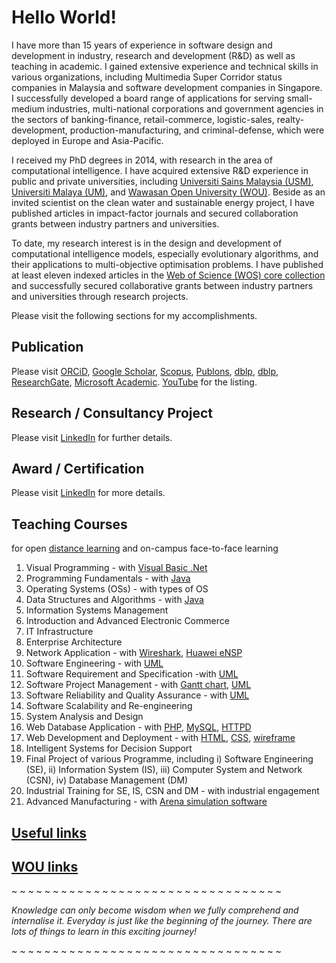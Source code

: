 # Hello World!

I have more than 15 years of experience in software design and development in industry, research and development (R&D) as well as teaching in academic. I gained extensive experience and technical skills in various organizations, including Multimedia Super Corridor status companies in Malaysia and software development companies in Singapore. I successfully developed a board range of applications for serving small-medium industries, multi-national corporations and government agencies in the sectors of banking-finance, retail-commerce, logistic-sales, realty-development, production-manufacturing, and criminal-defense, which were deployed in Europe and Asia-Pacific.

I received my PhD degrees in 2014, with research in the area of computational intelligence. I have acquired extensive R&D experience in public and private universities, including [Universiti Sains Malaysia (USM)](https://www.usm.my/), [Universiti Malaya (UM)](https://www.um.edu.my/), and [Wawasan Open University (WOU)](http://www.wou.edu.my/tan-choo-jun). Beside as an invited scientist on the clean water and sustainable energy project, I have published articles in impact-factor journals and secured collaboration grants between industry partners and universities.

To date, my research interest is in the design and development of computational intelligence models, especially evolutionary algorithms, and their applications to multi-objective optimisation problems. I have published at least eleven indexed articles in the [Web of Science (WOS) core collection](https://publons.com/researcher/2461459/choo-jun-tan/publications/) and successfully secured collaborative grants between industry partners and universities through research projects.

Please visit the following sections for my accomplishments.


## Publication

Please visit
[ORCiD](http://orcid.org/0000-0003-1748-1544),
[Google Scholar](http://scholar.google.com.my/citations?user=bSb37M8AAAAJ&hl=en),
[Scopus](https://www.scopus.com/authid/detail.uri?authorId=55655843600),
[Publons](https://publons.com/researcher/2461459/choo-jun-tan/metrics/),
[dblp](http://dblp.dagstuhl.de/pers/hd/t/Tan:Choo_Jun),
[dblp](http://dblp2.uni-trier.de/pers/hd/t/Tan:Choo_Jun),
[ResearchGate](https://www.researchgate.net/profile/Choo_Tan2),
[Microsoft Academic](https://academic.microsoft.com/author/2574491712).
[YouTube](https://www.youtube.com/channel/UClZRxIwKOqbYVWntRAPA2xA)
for the listing.

## Research / Consultancy Project

Please visit [LinkedIn](https://www.linkedin.com/in/choojun) for further details.

## Award / Certification

Please visit [LinkedIn](https://www.linkedin.com/in/choojun) for more details.

## Teaching Courses
for open [distance learning](https://en.wikipedia.org/wiki/Distance_education) and on-campus face-to-face learning

1. Visual Programming - with [Visual Basic .Net](https://en.wikipedia.org/wiki/Visual_Basic_.NET)
2. Programming Fundamentals - with [Java](https://www.oracle.com/java/)
3. Operating Systems (OSs) - with types of OS
4. Data Structures and Algorithms - with [Java](https://www.oracle.com/java/)
5. Information Systems Management
6. Introduction and Advanced Electronic Commerce
7. IT Infrastructure
8. Enterprise Architecture
10. Network Application - with [Wireshark](https://www.wireshark.org/), [Huawei eNSP](https://support.huawei.com/enterprise/en/management-system/ensp-pid-9017384)
11. Software Engineering - with [UML](https://en.wikipedia.org/wiki/Unified_Modeling_Language)
12. Software Requirement and Specification -with [UML](https://en.wikipedia.org/wiki/Unified_Modeling_Language)
13. Software Project Management - with [Gantt chart](https://en.wikipedia.org/wiki/Gantt_chart), [UML](https://en.wikipedia.org/wiki/Unified_Modeling_Language)
14. Software Reliability and Quality Assurance - with [UML](https://en.wikipedia.org/wiki/Unified_Modeling_Language)
15. Software Scalability and Re-engineering
16. System Analysis and Design
17. Web Database Application - with [PHP](https://www.php.net/), [MySQL](https://dev.mysql.com/), [HTTPD](https://httpd.apache.org/)
18. Web Development and Deployment - with [HTML](https://www.w3schools.com/html/), [CSS](https://www.w3schools.com/css/), [wireframe](https://en.wikipedia.org/wiki/Website_wireframe)
19. Intelligent Systems for Decision Support
20. Final Project of various Programme, including i) Software Engineering (SE), ii) Information System (IS), iii) Computer System and Network (CSN), iv) Database Management (DM)
22. Industrial Training for SE, IS, CSN and DM - with industrial engagement
23. Advanced Manufacturing - with [Arena simulation software](https://www.arenasimulation.com/)


## [Useful links](links)

## [WOU links](woulinks)
~ ~ ~ ~ ~ ~ ~ ~ ~ ~ ~ ~ ~ ~ ~ ~ ~ ~ ~ ~ ~ ~ ~ ~ ~ ~ ~ ~ ~ ~ ~ ~ ~ 

_Knowledge can only become wisdom when we fully comprehend and internalise it. Everyday is just like the beginning of the journey. There are lots of things to learn in this exciting journey!_

~ ~ ~ ~ ~ ~ ~ ~ ~ ~ ~ ~ ~ ~ ~ ~ ~ ~ ~ ~ ~ ~ ~ ~ ~ ~ ~ ~ ~ ~ ~ ~ ~ 
